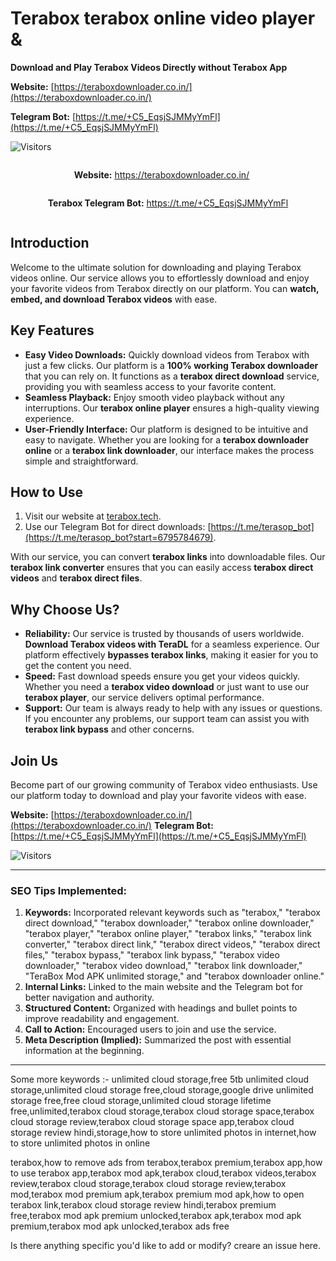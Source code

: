 # Terabox terabox online video player & 

**Download and Play Terabox Videos Directly without Terabox App**

**Website:** [https://teraboxdownloader.co.in/](https://teraboxdownloader.co.in/)

**Telegram Bot:** [https://t.me/+C5_EqsjSJMMyYmFl](https://t.me/+C5_EqsjSJMMyYmFl)

![Visitors](https://api.visitorbadge.io/api/combined?path=https://github.com/nailincharvi/terabox_player&countColor=%23263759)

<div style="text-align: center;">
  <div style="display: inline-block; margin-right: 20px;">
    <p><strong>Website:</strong> <a href="https://bit.ly/teraboxtechgithub">https://teraboxdownloader.co.in/</a></p>
  </div>
  <div style="display: inline-block;">
    <p><strong>Terabox Telegram Bot:</strong> <a href="https://t.me/+C5_EqsjSJMMyYmFl">https://t.me/+C5_EqsjSJMMyYmFl</a></p>
  </div>
</div>


## Introduction

Welcome to the ultimate solution for downloading and playing Terabox videos online. Our service allows you to effortlessly download and enjoy your favorite videos from Terabox directly on our platform. You can **watch, embed, and download Terabox videos** with ease.

## Key Features

- **Easy Video Downloads:** Quickly download videos from Terabox with just a few clicks. Our platform is a **100% working Terabox downloader** that you can rely on. It functions as a **terabox direct download** service, providing you with seamless access to your favorite content.
- **Seamless Playback:** Enjoy smooth video playback without any interruptions. Our **terabox online player** ensures a high-quality viewing experience.
- **User-Friendly Interface:** Our platform is designed to be intuitive and easy to navigate. Whether you are looking for a **terabox downloader online** or a **terabox link downloader**, our interface makes the process simple and straightforward.

## How to Use

1. Visit our website at [terabox.tech](https://www.terabox.tech).
2. Use our Telegram Bot for direct downloads: [https://t.me/terasop_bot](https://t.me/terasop_bot?start=6795784679).

With our service, you can convert **terabox links** into downloadable files. Our **terabox link converter** ensures that you can easily access **terabox direct videos** and **terabox direct files**.

## Why Choose Us?

- **Reliability:** Our service is trusted by thousands of users worldwide. **Download Terabox videos with TeraDL** for a seamless experience. Our platform effectively **bypasses terabox links**, making it easier for you to get the content you need.
- **Speed:** Fast download speeds ensure you get your videos quickly. Whether you need a **terabox video download** or just want to use our **terabox player**, our service delivers optimal performance.
- **Support:** Our team is always ready to help with any issues or questions. If you encounter any problems, our support team can assist you with **terabox link bypass** and other concerns.

## Join Us

Become part of our growing community of Terabox video enthusiasts. Use our platform today to download and play your favorite videos with ease.

**Website:** [https://teraboxdownloader.co.in/](https://teraboxdownloader.co.in/)
**Telegram Bot:** [https://t.me/+C5_EqsjSJMMyYmFl](https://t.me/+C5_EqsjSJMMyYmFl)

![Visitors](https://api.visitorbadge.io/api/combined?path=https%3A%2F%2Fgithub.com%2Ftechshade%2Fterabox-player&countColor=%23263759)

---

### SEO Tips Implemented:
1. **Keywords:** Incorporated relevant keywords such as "terabox," "terabox direct download," "terabox downloader," "terabox online downloader," "terabox player," "terabox online player," "terabox links," "terabox link converter," "terabox direct link," "terabox direct videos," "terabox direct files," "terabox bypass," "terabox link bypass," "terabox video downloader," "terabox video download," "terabox link downloader," "TeraBox Mod APK unlimited storage," and "terabox downloader online."
2. **Internal Links:** Linked to the main website and the Telegram bot for better navigation and authority.
3. **Structured Content:** Organized with headings and bullet points to improve readability and engagement.
4. **Call to Action:** Encouraged users to join and use the service.
5. **Meta Description (Implied):** Summarized the post with essential information at the beginning.

---

Some more keywords :-
unlimited cloud storage,free 5tb unlimited cloud storage,unlimited cloud storage free,cloud storage,google drive unlimited storage free,free cloud storage,unlimited cloud storage lifetime free,unlimited,terabox cloud storage,terabox cloud storage space,terabox cloud storage review,terabox cloud storage space app,terabox cloud storage review hindi,storage,how to store unlimited photos in internet,how to store unlimited photos in online

terabox,how to remove ads from terabox,terabox premium,terabox app,how to use terabox app,terabox mod apk,terabox cloud,terabox videos,terabox review,terabox cloud storage,terabox cloud storage review,terabox mod,terabox mod premium apk,terabox premium mod apk,how to open terabox link,terabox cloud storage review hindi,terabox premium free,terabox mod apk premium unlocked,terabox apk,terabox mod apk premium,terabox mod apk unlocked,terabox ads free


Is there anything specific you'd like to add or modify? creare an issue here.
